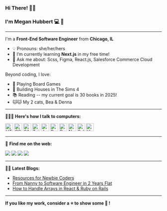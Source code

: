 ### Hi There! 👋🏻
### I'm Megan Hubbert 💻 💫
<hr>

I'm a **Front-End Software Engineer** from **Chicago, IL**

- 💡   Pronouns: she/her/hers
- 🌱   I’m currently learning **Next.js** in my free time!
- 🙋   Ask me about: Scss, Figma, React.js, Salesforce Commerce Cloud Development

Beyond coding, I love:

-  🎲   Playing Board Games 
-  🏡   Building Houses in The Sims 4 
-  📚   Reading -- my current goal is 30 books in 2025!
-  🐱🐱   My 2 cats, Bea & Denna 
<hr>

👩🏼‍💻   **Here's how I talk to computers:**

<p>
<img alt="HTML5" src="https://cdn.jsdelivr.net/gh/devicons/devicon/icons/html5/html5-original.svg" height=25px width=25px/>
<img alt="CSS3" src="https://cdn.jsdelivr.net/gh/devicons/devicon/icons/css3/css3-original.svg" height=25px width=25px/>
<img alt="SASS" src="https://cdn.jsdelivr.net/gh/devicons/devicon/icons/sass/sass-original.svg" height=25px width=25px/>
<img alt="Tailwind CSS" src="https://cdn.jsdelivr.net/gh/devicons/devicon@latest/icons/tailwindcss/tailwindcss-original.svg" height=25px width=25px />
<img alt="JavaScript" src="https://cdn.jsdelivr.net/gh/devicons/devicon/icons/javascript/javascript-plain.svg" height=25px width=25px/>
<img alt="React.js" src="https://cdn.jsdelivr.net/gh/devicons/devicon/icons/react/react-original.svg" height=25px width=25px/>
<img alt="Redux" src="https://cdn.jsdelivr.net/gh/devicons/devicon@latest/icons/redux/redux-original.svg" height=25px width=25px/>
<img alt="Next.js" src="https://cdn.jsdelivr.net/gh/devicons/devicon@latest/icons/nextjs/nextjs-original-wordmark.svg" height=25px width=25px/>
<img alt="Salesforce" src="https://cdn.jsdelivr.net/gh/devicons/devicon/icons/salesforce/salesforce-original.svg" height=25px width=25px />
<img alt="Visual Studio Code" src="https://cdn.jsdelivr.net/gh/devicons/devicon/icons/visualstudio/visualstudio-plain.svg"  height=25px width=25px/>
</p>
<hr>

🦋   **Find me on the web:**

<a target="_blank" href="https://meganhubbert.vercel.app/"><img src="https://img.shields.io/badge/Portfolio-9ecfd1?style=for-the-badge&logo=appveyor?logo"></img></a>
<a target="_blank" href="https://www.linkedin.com/in/meganhubbert"><img src="https://img.shields.io/badge/-LinkedIn-0077B5?style=for-the-badge&logo=Linkedin&logoColor=white"></img></a>
<a target="_blank" href="mailto:meghubbert@gmail.com"><img src="https://img.shields.io/badge/-Gmail-D14836?style=for-the-badge&logo=Gmail&logoColor=white"></img></a>
<a target="_blank" href="https://codewithmeg.medium.com"><img src="https://img.shields.io/badge/-Medium-12100E?style=for-the-badge&logo=Medium&logoColor=white"></img></a>

<hr>

✍🏻  **Latest Blogs:**
- [Resources for Newbie Coders](https://medium.com/@codewithmeg/resources-for-newbie-coders-193a5590fad3)
- [From Nanny to Software Engineer in 2 Years Flat](https://medium.com/@codewithmeg/my-journey-from-nanny-to-software-engineer-df70cd94746f)
- [How to Handle Arrays in React & Ruby on Rails](https://medium.com/@codewithmeg/how-to-handle-arrays-in-react-ruby-on-rails-43f4cf1f974b)
<hr>

**If you like my work, consider a ⭐️  to show some 💖  !**
